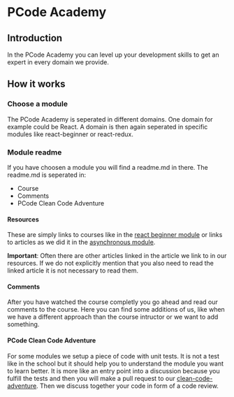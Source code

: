 # PCode Academy

## Introduction
In the PCode Academy you can level up your development skills to get an expert in every domain we provide.

## How it works

### Choose a module
The PCode Academy is seperated in different domains. One domain for example could be React. A domain is then again seperated in specific modules like react-beginner or react-redux. 

### Module readme
If you have choosen a module you will find a readme.md in there. The readme.md is seperated in:

* Course
* Comments
* PCode Clean Code Adventure

#### Resources
These are simply links to courses like in the [react beginner module](https://github.com/pcode-at/pcode-academy/blob/react-beginner/react-beginner/readme.md) or links to articles as we did it in the [asynchronous module](https://github.com/pcode-at/pcode-academy/blob/react-beginner/javascript/asynchronous.md). 

**Important**: Often there are other articles linked in the article we link to in our resources. If we do not explicitly mention that you also need to read the linked article it is not necessary to read them.

#### Comments
After you have watched the course completly you go ahead and read our comments to the course. Here you can find some additions of us, like when we have a different approach than the course intructor or we want to add something.

#### PCode Clean Code Adventure
For some modules we setup a piece of code with unit tests. It is not a test like in the school but it should help you to understand the module you want to learn better. It is more like an entry point into a discussion because you fulfill the tests and then you will make a pull request to our [clean-code-adventure](https://github.com/pcode-at/clean-code-adventure). Then we discuss together your code in form of a code review.
